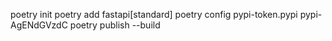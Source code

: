 poetry init
poetry add fastapi[standard]
poetry config pypi-token.pypi pypi-AgENdGVzdC 
poetry publish --build
 

